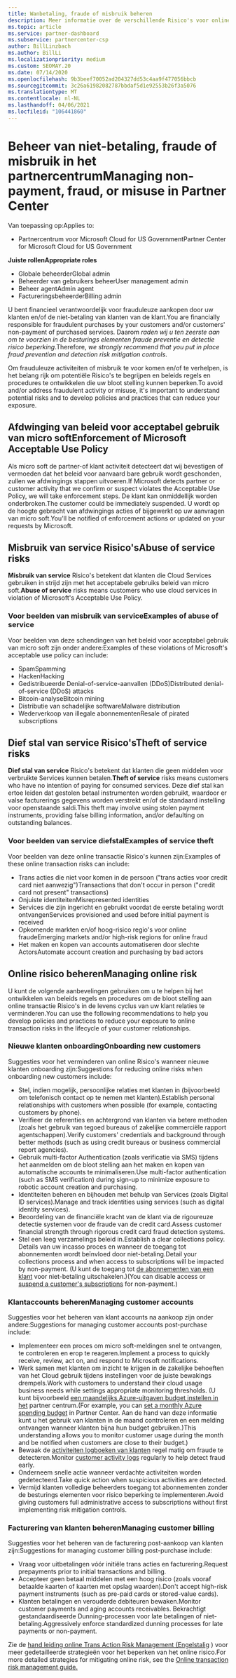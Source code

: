 ```yaml
---
title: Wanbetaling, fraude of misbruik beheren
description: Meer informatie over de verschillende Risico's voor online transacties en de aanbevolen procedures voor het beheren en beperken van deze Risico's in Partner Center.
ms.topic: article
ms.service: partner-dashboard
ms.subservice: partnercenter-csp
author: BillLinzbach
ms.author: BillLi
ms.localizationpriority: medium
ms.custom: SEOMAY.20
ms.date: 07/14/2020
ms.openlocfilehash: 9b3beef70052ad204327dd53c4aa9f477056bbcb
ms.sourcegitcommit: 3c26a61982082787bbdaf5d1e92553b26f3a5076
ms.translationtype: MT
ms.contentlocale: nl-NL
ms.lasthandoff: 04/06/2021
ms.locfileid: "106441860"
---
```

# <a name="managing-non-payment-fraud-or-misuse-in-partner-center"></a><span data-ttu-id="d866d-103">Beheer van niet-betaling, fraude of misbruik in het partnercentrum</span><span class="sxs-lookup"><span data-stu-id="d866d-103">Managing non-payment, fraud, or misuse in Partner Center</span></span>

<span data-ttu-id="d866d-104">Van toepassing op:</span><span class="sxs-lookup"><span data-stu-id="d866d-104">Applies to:</span></span>

- <span data-ttu-id="d866d-105">Partnercentrum voor Microsoft Cloud for US Government</span><span class="sxs-lookup"><span data-stu-id="d866d-105">Partner Center for Microsoft Cloud for US Government</span></span>

<span data-ttu-id="d866d-106">**Juiste rollen**</span><span class="sxs-lookup"><span data-stu-id="d866d-106">**Appropriate roles**</span></span>

- <span data-ttu-id="d866d-107">Globale beheerder</span><span class="sxs-lookup"><span data-stu-id="d866d-107">Global admin</span></span>
- <span data-ttu-id="d866d-108">Beheerder van gebruikers beheer</span><span class="sxs-lookup"><span data-stu-id="d866d-108">User management admin</span></span>
- <span data-ttu-id="d866d-109">Beheer agent</span><span class="sxs-lookup"><span data-stu-id="d866d-109">Admin agent</span></span>
- <span data-ttu-id="d866d-110">Factureringsbeheerder</span><span class="sxs-lookup"><span data-stu-id="d866d-110">Billing admin</span></span>

<span data-ttu-id="d866d-111">U bent financieel verantwoordelijk voor frauduleuze aankopen door uw klanten en/of de niet-betaling van klanten van de klant.</span><span class="sxs-lookup"><span data-stu-id="d866d-111">You are financially responsible for fraudulent purchases by your customers and/or customers' non-payment of purchased services.</span></span> <span data-ttu-id="d866d-112">Daarom *raden wij u ten zeerste aan om te voorzien in de besturings elementen fraude preventie en detectie risico beperking*.</span><span class="sxs-lookup"><span data-stu-id="d866d-112">Therefore, *we strongly recommend that you put in place fraud prevention and detection risk mitigation controls*.</span></span>

<span data-ttu-id="d866d-113">Om frauduleuze activiteiten of misbruik te voor komen en/of te verhelpen, is het belang rijk om potentiële Risico's te begrijpen en beleids regels en procedures te ontwikkelen die uw bloot stelling kunnen beperken.</span><span class="sxs-lookup"><span data-stu-id="d866d-113">To avoid and/or address fraudulent activity or misuse, it's important to understand potential risks and to develop policies and practices that can reduce your exposure.</span></span>

## <a name="enforcement-of-microsoft-acceptable-use-policy"></a><span data-ttu-id="d866d-114">Afdwinging van beleid voor acceptabel gebruik van micro soft</span><span class="sxs-lookup"><span data-stu-id="d866d-114">Enforcement of Microsoft Acceptable Use Policy</span></span>

<span data-ttu-id="d866d-115">Als micro soft de partner-of klant activiteit detecteert dat wij bevestigen of vermoeden dat het beleid voor aanvaard bare gebruik wordt geschonden, zullen we afdwingings stappen uitvoeren.</span><span class="sxs-lookup"><span data-stu-id="d866d-115">If Microsoft detects partner or customer activity that we confirm or suspect violates the Acceptable Use Policy, we will take enforcement steps.</span></span> <span data-ttu-id="d866d-116">De klant kan onmiddellijk worden onderbroken.</span><span class="sxs-lookup"><span data-stu-id="d866d-116">The customer could be immediately suspended.</span></span> <span data-ttu-id="d866d-117">U wordt op de hoogte gebracht van afdwingings acties of bijgewerkt op uw aanvragen van micro soft.</span><span class="sxs-lookup"><span data-stu-id="d866d-117">You'll be notified of enforcement actions or updated on your requests by Microsoft.</span></span>

## <a name="abuse-of-service-risks"></a><span data-ttu-id="d866d-118">Misbruik van service Risico's</span><span class="sxs-lookup"><span data-stu-id="d866d-118">Abuse of service risks</span></span>

<span data-ttu-id="d866d-119">**Misbruik van service** Risico's betekent dat klanten die Cloud Services gebruiken in strijd zijn met het acceptabele gebruiks beleid van micro soft.</span><span class="sxs-lookup"><span data-stu-id="d866d-119">**Abuse of service** risks means customers who use cloud services in violation of Microsoft's Acceptable Use Policy.</span></span>

### <a name="examples-of-abuse-of-service"></a><span data-ttu-id="d866d-120">Voor beelden van misbruik van service</span><span class="sxs-lookup"><span data-stu-id="d866d-120">Examples of abuse of service</span></span>

<span data-ttu-id="d866d-121">Voor beelden van deze schendingen van het beleid voor acceptabel gebruik van micro soft zijn onder andere:</span><span class="sxs-lookup"><span data-stu-id="d866d-121">Examples of these violations of Microsoft's acceptable use policy can include:</span></span>

- <span data-ttu-id="d866d-122">Spam</span><span class="sxs-lookup"><span data-stu-id="d866d-122">Spamming</span></span>
- <span data-ttu-id="d866d-123">Hacken</span><span class="sxs-lookup"><span data-stu-id="d866d-123">Hacking</span></span>
- <span data-ttu-id="d866d-124">Gedistribueerde Denial-of-service-aanvallen (DDoS)</span><span class="sxs-lookup"><span data-stu-id="d866d-124">Distributed denial-of-service (DDoS) attacks</span></span>
- <span data-ttu-id="d866d-125">Bitcoin-analyse</span><span class="sxs-lookup"><span data-stu-id="d866d-125">Bitcoin mining</span></span>
- <span data-ttu-id="d866d-126">Distributie van schadelijke software</span><span class="sxs-lookup"><span data-stu-id="d866d-126">Malware distribution</span></span>
- <span data-ttu-id="d866d-127">Wederverkoop van illegale abonnementen</span><span class="sxs-lookup"><span data-stu-id="d866d-127">Resale of pirated subscriptions</span></span>

## <a name="theft-of-service-risks"></a><span data-ttu-id="d866d-128">Dief stal van service Risico's</span><span class="sxs-lookup"><span data-stu-id="d866d-128">Theft of service risks</span></span>

<span data-ttu-id="d866d-129">**Dief stal van service** Risico's betekent dat klanten die geen middelen voor verbruikte Services kunnen betalen.</span><span class="sxs-lookup"><span data-stu-id="d866d-129">**Theft of service** risks means customers who have no intention of paying for consumed services.</span></span> <span data-ttu-id="d866d-130">Deze dief stal kan ertoe leiden dat gestolen betaal instrumenten worden gebruikt, waardoor er valse facturerings gegevens worden verstrekt en/of de standaard instelling voor openstaande saldi.</span><span class="sxs-lookup"><span data-stu-id="d866d-130">This theft may involve using stolen payment instruments, providing false billing information, and/or defaulting on outstanding balances.</span></span>

### <a name="examples-of-service-theft"></a><span data-ttu-id="d866d-131">Voor beelden van service diefstal</span><span class="sxs-lookup"><span data-stu-id="d866d-131">Examples of service theft</span></span>

<span data-ttu-id="d866d-132">Voor beelden van deze online transactie Risico's kunnen zijn:</span><span class="sxs-lookup"><span data-stu-id="d866d-132">Examples of these online transaction risks can include:</span></span>

- <span data-ttu-id="d866d-133">Trans acties die niet voor komen in de persoon ("trans acties voor credit card niet aanwezig")</span><span class="sxs-lookup"><span data-stu-id="d866d-133">Transactions that don't occur in person ("credit card not present" transactions)</span></span>
- <span data-ttu-id="d866d-134">Onjuiste identiteiten</span><span class="sxs-lookup"><span data-stu-id="d866d-134">Misrepresented identities</span></span>
- <span data-ttu-id="d866d-135">Services die zijn ingericht en gebruikt voordat de eerste betaling wordt ontvangen</span><span class="sxs-lookup"><span data-stu-id="d866d-135">Services provisioned and used before initial payment is received</span></span>
- <span data-ttu-id="d866d-136">Opkomende markten en/of hoog-risico regio's voor online fraude</span><span class="sxs-lookup"><span data-stu-id="d866d-136">Emerging markets and/or high-risk regions for online fraud</span></span>
- <span data-ttu-id="d866d-137">Het maken en kopen van accounts automatiseren door slechte Actors</span><span class="sxs-lookup"><span data-stu-id="d866d-137">Automate account creation and purchasing by bad actors</span></span>

## <a name="managing-online-risk"></a><span data-ttu-id="d866d-138">Online risico beheren</span><span class="sxs-lookup"><span data-stu-id="d866d-138">Managing online risk</span></span>

<span data-ttu-id="d866d-139">U kunt de volgende aanbevelingen gebruiken om u te helpen bij het ontwikkelen van beleids regels en procedures om de bloot stelling aan online transactie Risico's in de levens cyclus van uw klant relaties te verminderen.</span><span class="sxs-lookup"><span data-stu-id="d866d-139">You can use the following recommendations to help you develop policies and practices to reduce your exposure to online transaction risks in the lifecycle of your customer relationships.</span></span>

### <a name="onboarding-new-customers"></a><span data-ttu-id="d866d-140">Nieuwe klanten onboarding</span><span class="sxs-lookup"><span data-stu-id="d866d-140">Onboarding new customers</span></span>

<span data-ttu-id="d866d-141">Suggesties voor het verminderen van online Risico's wanneer nieuwe klanten onboarding zijn:</span><span class="sxs-lookup"><span data-stu-id="d866d-141">Suggestions for reducing online risks when onboarding new customers include:</span></span>

- <span data-ttu-id="d866d-142">Stel, indien mogelijk, persoonlijke relaties met klanten in (bijvoorbeeld om telefonisch contact op te nemen met klanten).</span><span class="sxs-lookup"><span data-stu-id="d866d-142">Establish personal relationships with customers when possible (for example, contacting customers by phone).</span></span>
- <span data-ttu-id="d866d-143">Verifieer de referenties en achtergrond van klanten via betere methoden (zoals het gebruik van tegoed bureaus of zakelijke commerciële rapport agentschappen).</span><span class="sxs-lookup"><span data-stu-id="d866d-143">Verify customers' credentials and background through better methods (such as using credit bureaus or business commercial report agencies).</span></span>
- <span data-ttu-id="d866d-144">Gebruik multi-factor Authentication (zoals verificatie via SMS) tijdens het aanmelden om de bloot stelling aan het maken en kopen van automatische accounts te minimaliseren.</span><span class="sxs-lookup"><span data-stu-id="d866d-144">Use multi-factor authentication (such as SMS verification) during sign-up to minimize exposure to robotic account creation and purchasing.</span></span>
- <span data-ttu-id="d866d-145">Identiteiten beheren en bijhouden met behulp van Services (zoals Digital ID services).</span><span class="sxs-lookup"><span data-stu-id="d866d-145">Manage and track identities using services (such as digital identity services).</span></span>
- <span data-ttu-id="d866d-146">Beoordeling van de financiële kracht van de klant via de rigoureuze detectie systemen voor de fraude van de credit card.</span><span class="sxs-lookup"><span data-stu-id="d866d-146">Assess customer financial strength through rigorous credit card fraud detection systems.</span></span>
- <span data-ttu-id="d866d-147">Stel een leeg verzamelings beleid in.</span><span class="sxs-lookup"><span data-stu-id="d866d-147">Establish a clear collections policy.</span></span> <span data-ttu-id="d866d-148">Details van uw incasso proces en wanneer de toegang tot abonnementen wordt beïnvloed door niet-betaling.</span><span class="sxs-lookup"><span data-stu-id="d866d-148">Detail your collections process and when access to subscriptions will be impacted by non-payment.</span></span> <span data-ttu-id="d866d-149">(U kunt de toegang tot [de abonnementen van een klant](create-a-new-subscription.md#suspend-a-subscription) voor niet-betaling uitschakelen.)</span><span class="sxs-lookup"><span data-stu-id="d866d-149">(You can disable access or [suspend a customer's subscriptions](create-a-new-subscription.md#suspend-a-subscription) for non-payment.)</span></span>

### <a name="managing-customer-accounts"></a><span data-ttu-id="d866d-150">Klantaccounts beheren</span><span class="sxs-lookup"><span data-stu-id="d866d-150">Managing customer accounts</span></span>

<span data-ttu-id="d866d-151">Suggesties voor het beheren van klant accounts na aankoop zijn onder andere:</span><span class="sxs-lookup"><span data-stu-id="d866d-151">Suggestions for managing customer accounts post-purchase include:</span></span>

- <span data-ttu-id="d866d-152">Implementeer een proces om micro soft-meldingen snel te ontvangen, te controleren en erop te reageren.</span><span class="sxs-lookup"><span data-stu-id="d866d-152">Implement a process to quickly receive, review, act on, and respond to Microsoft notifications.</span></span>
- <span data-ttu-id="d866d-153">Werk samen met klanten om inzicht te krijgen in de zakelijke behoeften van het Cloud gebruik tijdens instellingen voor de juiste bewakings drempels.</span><span class="sxs-lookup"><span data-stu-id="d866d-153">Work with customers to understand their cloud usage business needs while settings appropriate monitoring thresholds.</span></span> <span data-ttu-id="d866d-154">(U kunt bijvoorbeeld [een maandelijks Azure-uitgaven budget instellen in het](set-an-azure-spending-budget-for-your-customers.md) partner centrum.</span><span class="sxs-lookup"><span data-stu-id="d866d-154">(For example, you can [set a monthly Azure spending budget](set-an-azure-spending-budget-for-your-customers.md) in Partner Center.</span></span> <span data-ttu-id="d866d-155">Aan de hand van deze informatie kunt u het gebruik van klanten in de maand controleren en een melding ontvangen wanneer klanten bijna hun budget gebruiken.)</span><span class="sxs-lookup"><span data-stu-id="d866d-155">This understanding allows you to monitor customer usage during the month and be notified when customers are close to their budget.)</span></span>
- <span data-ttu-id="d866d-156">Bewaak de [activiteiten logboeken van klanten](activity-logs.md) regel matig om fraude te detecteren.</span><span class="sxs-lookup"><span data-stu-id="d866d-156">Monitor [customer activity logs](activity-logs.md) regularly to help detect fraud early.</span></span>
- <span data-ttu-id="d866d-157">Onderneem snelle actie wanneer verdachte activiteiten worden gedetecteerd.</span><span class="sxs-lookup"><span data-stu-id="d866d-157">Take quick action when suspicious activities are detected.</span></span>
- <span data-ttu-id="d866d-158">Vermijd klanten volledige beheerders toegang tot abonnementen zonder de besturings elementen voor risico beperking te implementeren.</span><span class="sxs-lookup"><span data-stu-id="d866d-158">Avoid giving customers full administrative access to subscriptions without first implementing risk mitigation controls.</span></span>

### <a name="managing-customer-billing"></a><span data-ttu-id="d866d-159">Facturering van klanten beheren</span><span class="sxs-lookup"><span data-stu-id="d866d-159">Managing customer billing</span></span>

<span data-ttu-id="d866d-160">Suggesties voor het beheren van de facturering post-aankoop van klanten zijn:</span><span class="sxs-lookup"><span data-stu-id="d866d-160">Suggestions for managing customer billing post-purchase include:</span></span>

- <span data-ttu-id="d866d-161">Vraag voor uitbetalingen vóór initiële trans acties en facturering.</span><span class="sxs-lookup"><span data-stu-id="d866d-161">Request prepayments prior to initial transactions and billing.</span></span>
- <span data-ttu-id="d866d-162">Accepteer geen betaal middelen met een hoog risico (zoals vooraf betaalde kaarten of kaarten met opslag waarden).</span><span class="sxs-lookup"><span data-stu-id="d866d-162">Don't accept high-risk payment instruments (such as pre-paid cards or stored-value cards).</span></span>
- <span data-ttu-id="d866d-163">Klanten betalingen en verouderde debiteuren bewaken.</span><span class="sxs-lookup"><span data-stu-id="d866d-163">Monitor customer payments and aging accounts receivables.</span></span> <span data-ttu-id="d866d-164">Bekrachtigt gestandaardiseerde Dunning-processen voor late betalingen of niet-betaling.</span><span class="sxs-lookup"><span data-stu-id="d866d-164">Aggressively enforce standardized dunning processes for late payments or non-payment.</span></span>

<span data-ttu-id="d866d-165">Zie de [hand leiding online Trans Action Risk Management (Engelstalig](https://query.prod.cms.rt.microsoft.com/cms/api/am/binary/RE4Bhtt) ) voor meer gedetailleerde strategieën voor het beperken van het online risico.</span><span class="sxs-lookup"><span data-stu-id="d866d-165">For more detailed strategies for mitigating online risk, see the [Online transaction risk management guide.](https://query.prod.cms.rt.microsoft.com/cms/api/am/binary/RE4Bhtt)</span></span>
